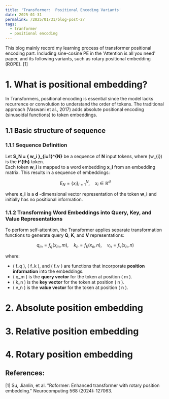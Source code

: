 ```yaml
---
title: 'Transformer:  Positional Encoding Variants'
date: 2025-01-31
permalink: /2025/01/31/blog-post-2/
tags:
  - tranformer
  - positional encoding
---
```


This blog mainly record my learning process of transformer positional encoding part. Including sine-cosine PE in the 'Attention is all you need' paper, and its following variants, 
such as rotary positional embedding (ROPE). [1]
# 1. What is positional embedding?
In Transformers, positional encoding is essential since the model lacks recurrence or convolution to understand the order of tokens. The traditional approach (Vaswani et al., 2017) adds absolute positional encoding (sinusoidal functions) to token embeddings.
## 1.1 Basic structure of sequence
### 1.1.1 Sequence Definition

Let **S_N = \{ w_i \}_{i=1}^{N}** be a sequence of **N** input tokens, where \(w_{i}\) is the **i^{th}** token.  
Each token **w_i** is mapped to a word embedding **x_i** from an embedding matrix. This results in a sequence of embeddings:

$$
E_N = \{ x_i \}_{i=1}^{N}, \quad x_i \in \mathbb{R}^d
$$

where **x_i** is a **d** -dimensional vector representation of the token **w_i** and initially has no positional information.

### 1.1.2 Transforming Word Embeddings into Query, Key, and Value Representations

To perform self-attention, the Transformer applies separate transformation functions to generate query **Q**, **K**, and **V** representations:

$$
q_m = f_q(x_m, m), \quad k_n = f_k(x_n, n), \quad v_n = f_v(x_n, n)
$$

where:

- \( f_q \), \( f_k \), and \( f_v \) are functions that incorporate **position information** into the embeddings.
- \( q_m \) is the **query vector** for the token at position \( m \).
- \( k_n \) is the **key vector** for the token at position \( n \).
- \( v_n \) is the **value vector** for the token at position \( n \).



# 2. Absolute position embedding


# 3. Relative position embedding

# 4. Rotary position embedding





## References:
[1] Su, Jianlin, et al. "Roformer: Enhanced transformer with rotary position embedding." Neurocomputing 568 (2024): 127063.
